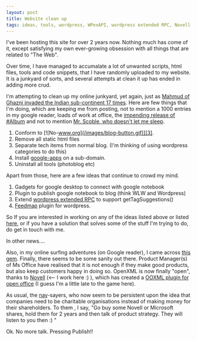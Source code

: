 ```yaml
---
layout: post
title: Website clean up
tags: ideas, tools, wordpress, WPexAPI, wordpress extended RPC, Novell, ODF, OpenXML
---
```


I've been hosting this site for over 2 years now. Nothing much has come of it, except satisfying my own ever-growing obsession with all things that are related to "The Web".

Over time, I have managed to accumalate a lot of unwanted scripts, html files, tools and code snippets, that I have randomly uploaded to my website. It is a junkyard of sorts, and several attempts at clean it up has ended in adding more crud.

I'm attempting to clean up my online junkyard, yet again, just as [Mahmud of Ghazni invaded the Indian sub-continent 17 times][0]. Here are few things that I'm doing, which are keeping me from posting, not to mention a 1000 entries in my google reader, loads of work at office, the [impending release of \#Album][1] and not to mention [Mr. Scoble, who doesn't let me sleep][2].

1. Conform to [![No-www.org](/images/blog-button.gif)][3].
2. Remove all static html files
3. Separate tech items from normal blog. (I'm thinking of using wordpress categories to do this)
4. Install [google-apps][4] on a sub-domain.
5. Uninstall all tools (photoblog etc)

Apart from those, here are a few ideas that continue to crowd my mind.

1. Gadgets for google desktop to connect with google notebook
2. Plugin to publish google notebook to blog (think WLW and Wordpress)
3. Extend [wordpress extended RPC][5] to support getTagSuggestions()
4. [Feedmap][6] plugin for wordpress.

So If you are interested in working on any of the ideas listed above or listed [here][7], or if you have a solution that solves some of the stuff I'm trying to do, do get in touch with me.

In other news....

Also, in my online surfing adventures (on Google reader), I came across [this gem][8]. Finally, there seems to be some sanity out there. Product Manager(s) of Ms Office have realised that it is not enough if they make good products, but also keep customers happy in doing so. OpenXML is now finally "open", thanks to [Novell][9] (<-- I work here :) ), which has created a [OOXML plugin for open office][10] (I guess I'm a little late to the game here).

As usual, the [nay][11]-sayers, who now seem to be persistent upon the idea that companies need to be charitable organisations instead of making money for their shareholders. To them , I say, "Go buy some Novell or Microsoft shares, hold them for 2 years and then talk of product strategy. They will listen to you then :) "

Ok. No more talk. Pressing Publish!!



[0]: http://www.sscnet.ucla.edu/southasia/History/Mughals/mahmud_mughals.html
[1]: http://shvelmur.com/wpress/sharpalbum/
[2]: http://www.google.com/reader/shared/14480565058256660224
[3]: http://no-www.org
[4]: http://www.google.com/a/
[5]: http://shvelmur.com/wpress/projects/wpexapi/
[6]: http://www.feedmap.net/
[7]: http://shvelmur.com/wpress/2007/01/30/plugin-ideas-for-windows-live-writer/
[8]: http://bink.nu/Article9664.bink
[9]: http://novell.com
[10]: http://odf-converter.sourceforge.net/
[11]: http://boycottnovell.com/category/open-xml/
